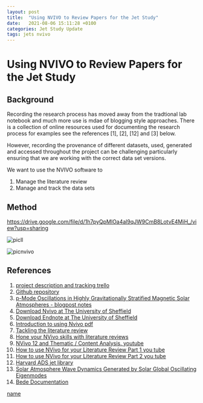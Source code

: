 ```yaml
---
layout: post
title:  "Using NVIVO to Review Papers for the Jet Study"
date:   2021-08-06 15:11:28 +0100
categories: Jet Study Update
tags: jets nvivo
---
```



# Using NVIVO to Review Papers for the Jet Study

## Background

Recording the research process has moved away from the tradtional lab notebook and much more use is mdae of blogging style approaches. There is a collection of online resources used for documenting the research process for examples see the references [1], [2], [12] and [3] below.

However, recording the provenance of different datasets, used, generated and accessed throughout the project can be challenging particularly ensuring that we are working with the correct data set versions.

We want to use the NVIVO software to
1. Manage the literature review
2. Manage and track the data sets

## Method


https://drive.google.com/file/d/1h7pyQpMlOa4al9qJW9CmB8LotvE4MiH_/view?usp=sharing


![picll](https://drive.google.com/uc?export=view&id=1FQKUCAv0O6ee6XCSABmfUuYeDBX78mxx)  

![picnvivo](https://drive.google.com/uc?export=view&id=1h7pyQpMlOa4al9qJW9CmB8LotvE4MiH_)  

 

## References

1. [project description and tracking trello](https://trello.com/c/0AAAfsv5/24-jet-modelling-project-notes-blog)
2. [Github repository](https://github.com/mikeg64/smaug_jet)
3. [p-Mode Oscillations in Highly Gravitationally Stratified Magnetic Solar Atmospheres - blogpost notes](http://solarwavetheory.blogspot.com/2018/03/p-mode-oscillations-in-magnetic-solar.html)
4. [Download Nvivo at The University of Sheffield](https://www.sheffield.ac.uk/it-services/software/nvivo)
5. [Download Endnote at The University of Sheffield](https://www.sheffield.ac.uk/it-services/software/endnote)
6. [Introduction to using Nvivo pdf](http://www.docs.is.ed.ac.uk/skills/documents/3766/3766.pdf)
7. [Tackling the literature review](https://www.qsrinternational.com/nvivo-qualitative-data-analysis-software/resources/blog/tackling-the-literature-review)
8. [Hone your NVivo skills with literature reviews](https://www.qsrinternational.com/nvivo-qualitative-data-analysis-software/resources/blog/hone-your-nvivo-skills-with-literature-reviews)
9. [NVivo 12 and Thematic / Content Analysis. youtube](https://www.youtube.com/watch?v=5s9-rg1ygWs)
10. [How to use NVivo for your Literature Review Part 1 you tube](https://www.youtube.com/watch?v=IXadOjrca4Q)
11. [How to use NVivo for your Literature Review Part 2 you tube](https://www.youtube.com/watch?v=7dKeBVk755Y)
12. [Harvard ADS jet library](https://ui.adsabs.harvard.edu/user/libraries/IOOcTKJYRqiDXLfgjGd4SQ)
13. [Solar Atmosphere Wave Dynamics Generated by Solar Global Oscillating Eigenmodes](http://solarwavetheory.blogspot.com/2017/12/solar-atmosphere-wave-dynamics.html)
14. [Bede Documentation](https://bede-documentation.readthedocs.io/en/latest/)


[name](http://link.lk)









